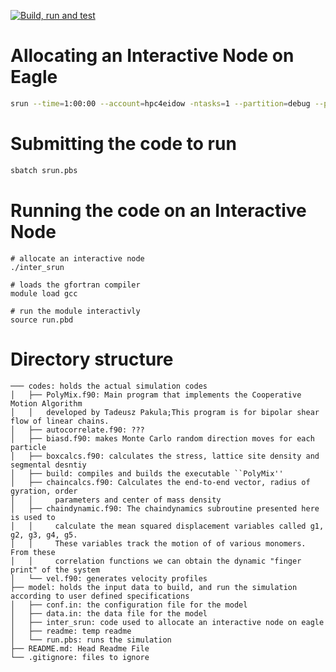 [![Build, run and test](https://github.com/jamilgafur/hpc4eidow/actions/workflows/fortran.yml/badge.svg)](https://github.com/jamilgafur/hpc4eidow/actions/workflows/fortran.yml)


# Allocating an Interactive Node on Eagle

```bash
srun --time=1:00:00 --account=hpc4eidow -ntasks=1 --partition=debug --pty $SHELL
```
# Submitting the code to run

```bash
sbatch srun.pbs
```
# Running the code on an Interactive Node
```batch
# allocate an interactive node
./inter_srun

# loads the gfortran compiler
module load gcc

# run the module interactivly
source run.pbd
```

# Directory structure

```text
─── codes: holds the actual simulation codes
│   ├── PolyMix.f90: Main program that implements the Cooperative Motion Algorithm
│   │   developed by Tadeusz Pakula;This program is for bipolar shear flow of linear chains.
│   ├── autocorrelate.f90: ???
│   ├── biasd.f90: makes Monte Carlo random direction moves for each particle
│   ├── boxcalcs.f90: calculates the stress, lattice site density and segmental desntiy
│   ├── build: compiles and builds the executable ``PolyMix''
│   ├── chaincalcs.f90: Calculates the end-to-end vector, radius of gyration, order
│   │     parameters and center of mass density
│   ├── chaindynamic.f90: The chaindynamics subroutine presented here is used to
│   │     calculate the mean squared displacement variables called g1, g2, g3, g4, g5.
│   │     These variables track the motion of of various monomers. From these
│   │     correlation functions we can obtain the dynamic "finger print" of the system
│   └── vel.f90: generates velocity profiles
├── model: holds the input data to build, and run the simulation according to user defined specifications
│   ├── conf.in: the configuration file for the model
│   ├── data.in: the data file for the model
│   ├── inter_srun: code used to allocate an interactive node on eagle
│   ├── readme: temp readme
│   └── run.pbs: runs the simulation
├── README.md: Head Readme File
└── .gitignore: files to ignore

```
